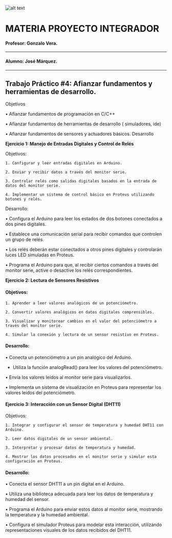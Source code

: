 ![alt text](/josemarquez/rcs/Visual/Banner-ispc.png)

# MATERIA PROYECTO INTEGRADOR

#### Profesor: Gonzalo Vera.  
-------------------------------------
#### Alumno: José Márquez.
-------------------------------------
## Trabajo Práctico #4: Afianzar fundamentos y herramientas de desarrollo. 

Objetivos  

• Afianzar fundamentos de programación en C/C++  

• Afianzar fundamentos de herramientas de desarrollo ( simuladores, ide)  

• Afianzar fundamentos de sensores y actuadores básicos.
Desarrollo  

**Ejercicio 1: Manejo de Entradas Digitales y Control de Relés**  

Objetivos:  

    1. Configurar y leer entradas digitales en Arduino.  

    2. Enviar y recibir datos a través del monitor serie.  

    3. Controlar relés como salidas digitales basados en la entrada de datos del monitor serie.  

    4. Implementar un sistema de control básico en Proteus utilizando botones y relés.  

Desarrollo:  

• Configura el Arduino para leer los estados de dos botones conectados a dos pines digitales.  

• Establece una comunicación serial para recibir comandos que controlen un grupo de relés.  

• Los relés deberán estar conectados a otros pines digitales y controlarán luces LED simuladas en Proteus.  

• Programa el Arduino para que, al recibir ciertos comandos a través del monitor serie, active o desactive los relés correspondientes.  

**Ejercicio 2: Lectura de Sensores Resistivos**  

#### Objetivos:  

    1. Aprender a leer valores analógicos de un potenciómetro.  

    2. Convertir valores analógicos en datos digitales comprensibles.  

    3. Visualizar y monitorear cambios en el valor del potenciómetro a través del monitor serie.  

    4. Simular la conexión y lectura de un sensor resistivo en Proteus.  

#### Desarrollo:
• Conecta un potenciómetro a un pin analógico del Arduino.  

- Utiliza la función analogRead() para leer los valores del potenciómetro.  

• Envía los valores leídos al monitor serie para visualizarlos.  

• Implementa un sistema de visualización en Proteus para representar los valores leídos del potenciómetro.  

#### **Ejercicio 3: Interacción con un Sensor Digital (DHT11)**  

Objetivos:  

    1. Integrar y configurar el sensor de temperatura y humedad DHT11 con Arduino.  

    2. Leer datos digitales de un sensor ambiental.  

    3. Interpretar y procesar datos de temperatura y humedad.  

    4. Mostrar los datos procesados en el monitor serie y simular esta configuración en Proteus.  

#### Desarrollo:  

• Conecta el sensor DHT11 a un pin digital en el Arduino.  

• Utiliza una biblioteca adecuada para leer los datos de temperatura y humedad del sensor.  

• Programa el Arduino para enviar estos datos al monitor serie, mostrando la temperatura y la humedad ambiental.  

• Configura el simulador Proteus para modelar esta interacción, utilizando representaciones visuales de los datos recibidos del DHT11.  

